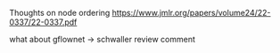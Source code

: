 Thoughts on node ordering
https://www.jmlr.org/papers/volume24/22-0337/22-0337.pdf

what about gflownet -> schwaller review comment